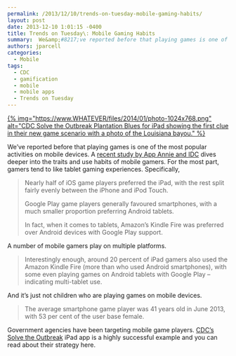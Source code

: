 ```yaml
---
permalink: /2013/12/10/trends-on-tuesday-mobile-gaming-habits/
layout: post
date: 2013-12-10 1:01:15 -0400
title: Trends on Tuesday\: Mobile Gaming Habits
summary:  We&amp;#8217;ve reported before that playing games is one of the most popular activities on mobile devices. A recent study by App Annie and IDC dives deeper into the
authors: jparcell
categories:
  - Mobile
tags:
  - CDC
  - gamification
  - mobile
  - mobile apps
  - Trends on Tuesday
---
```


[{% img="https://www.WHATEVER/files/2014/01/photo-1024x768.png" alt="CDC Solve the Outbreak Plantation Blues for iPad showing the first clue in their new game scenario with a photo of the Louisiana bayou." %}](https://www.WHATEVER/files/2014/01/photo-1024x768.png)

We&#8217;ve reported before that playing games is one of the most popular activities on mobile devices. A [recent study by App Annie and IDC](http://www.mobileworldlive.com/mobile-gaming-multiple-devices-regional-shifts?utm_campaign=MWL-A-20131210&utm_medium=email&utm_source=Eloqua&elq=13c3de37cf244dc995152f2f1403d758&elqCampaignId=982) dives deeper into the traits and use habits of mobile gamers. For the most part, gamers tend to like tablet gaming experiences. Specifically,

> Nearly half of iOS game players preferred the iPad, with the rest split fairly evenly between the iPhone and iPod Touch.
> 
> Google Play game players generally favoured smartphones, with a much smaller proportion preferring Android tablets.
> 
> In fact, when it comes to tablets, Amazon’s Kindle Fire was preferred over Android devices with Google Play support.

A number of mobile gamers play on multiple platforms.

> Interestingly enough, around 20 percent of iPad gamers also used the Amazon Kindle Fire (more than who used Android smartphones), with some even playing games on Android tablets with Google Play – indicating multi-tablet use.

And it&#8217;s just not children who are playing games on mobile devices.

> The average smartphone game player was 41 years old in June 2013, with 53 per cent of the user base female.

Government agencies have been targeting mobile game players. [CDC&#8217;s Solve the Outbreak](https://www.WHATEVER/2013/10/31/new-outbreaks-but-no-zombies-on-cdcs-solve-the-outbreak/ "New Outbreaks (but No Zombies) on CDC’s Solve the Outbreak") iPad app is a highly successful example and you can read about their strategy here.